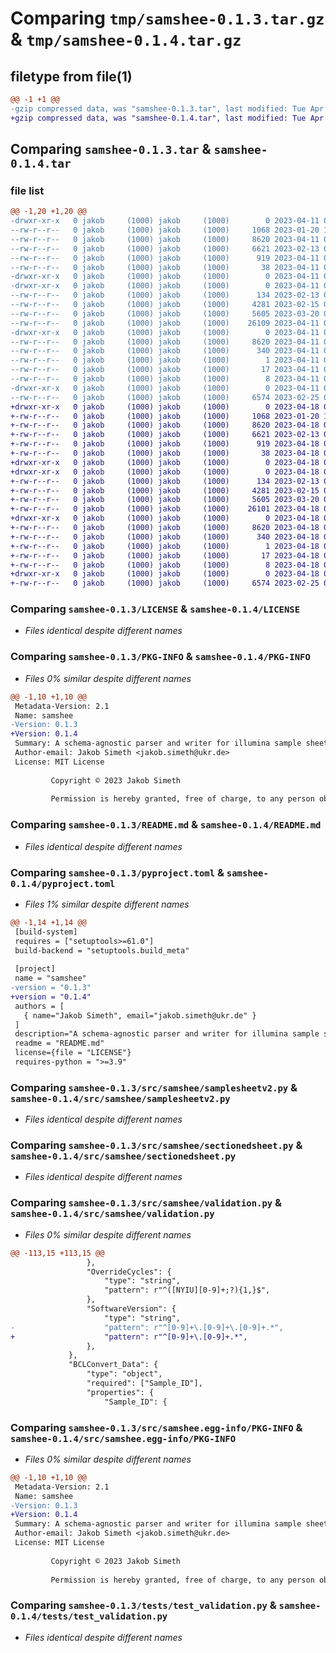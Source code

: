 # Comparing `tmp/samshee-0.1.3.tar.gz` & `tmp/samshee-0.1.4.tar.gz`

## filetype from file(1)

```diff
@@ -1 +1 @@
-gzip compressed data, was "samshee-0.1.3.tar", last modified: Tue Apr 11 09:40:14 2023, max compression
+gzip compressed data, was "samshee-0.1.4.tar", last modified: Tue Apr 18 06:24:38 2023, max compression
```

## Comparing `samshee-0.1.3.tar` & `samshee-0.1.4.tar`

### file list

```diff
@@ -1,20 +1,20 @@
-drwxr-xr-x   0 jakob     (1000) jakob     (1000)        0 2023-04-11 09:40:14.245348 samshee-0.1.3/
--rw-r--r--   0 jakob     (1000) jakob     (1000)     1068 2023-01-20 14:22:02.000000 samshee-0.1.3/LICENSE
--rw-r--r--   0 jakob     (1000) jakob     (1000)     8620 2023-04-11 09:40:14.245348 samshee-0.1.3/PKG-INFO
--rw-r--r--   0 jakob     (1000) jakob     (1000)     6621 2023-02-13 06:26:50.000000 samshee-0.1.3/README.md
--rw-r--r--   0 jakob     (1000) jakob     (1000)      919 2023-04-11 09:40:08.000000 samshee-0.1.3/pyproject.toml
--rw-r--r--   0 jakob     (1000) jakob     (1000)       38 2023-04-11 09:40:14.245348 samshee-0.1.3/setup.cfg
-drwxr-xr-x   0 jakob     (1000) jakob     (1000)        0 2023-04-11 09:40:14.245348 samshee-0.1.3/src/
-drwxr-xr-x   0 jakob     (1000) jakob     (1000)        0 2023-04-11 09:40:14.245348 samshee-0.1.3/src/samshee/
--rw-r--r--   0 jakob     (1000) jakob     (1000)      134 2023-02-13 05:48:16.000000 samshee-0.1.3/src/samshee/__init__.py
--rw-r--r--   0 jakob     (1000) jakob     (1000)     4281 2023-02-15 05:05:57.000000 samshee-0.1.3/src/samshee/samplesheetv2.py
--rw-r--r--   0 jakob     (1000) jakob     (1000)     5605 2023-03-20 07:31:49.000000 samshee-0.1.3/src/samshee/sectionedsheet.py
--rw-r--r--   0 jakob     (1000) jakob     (1000)    26109 2023-04-11 09:39:21.000000 samshee-0.1.3/src/samshee/validation.py
-drwxr-xr-x   0 jakob     (1000) jakob     (1000)        0 2023-04-11 09:40:14.245348 samshee-0.1.3/src/samshee.egg-info/
--rw-r--r--   0 jakob     (1000) jakob     (1000)     8620 2023-04-11 09:40:14.000000 samshee-0.1.3/src/samshee.egg-info/PKG-INFO
--rw-r--r--   0 jakob     (1000) jakob     (1000)      340 2023-04-11 09:40:14.000000 samshee-0.1.3/src/samshee.egg-info/SOURCES.txt
--rw-r--r--   0 jakob     (1000) jakob     (1000)        1 2023-04-11 09:40:14.000000 samshee-0.1.3/src/samshee.egg-info/dependency_links.txt
--rw-r--r--   0 jakob     (1000) jakob     (1000)       17 2023-04-11 09:40:14.000000 samshee-0.1.3/src/samshee.egg-info/requires.txt
--rw-r--r--   0 jakob     (1000) jakob     (1000)        8 2023-04-11 09:40:14.000000 samshee-0.1.3/src/samshee.egg-info/top_level.txt
-drwxr-xr-x   0 jakob     (1000) jakob     (1000)        0 2023-04-11 09:40:14.245348 samshee-0.1.3/tests/
--rw-r--r--   0 jakob     (1000) jakob     (1000)     6574 2023-02-25 05:46:18.000000 samshee-0.1.3/tests/test_validation.py
+drwxr-xr-x   0 jakob     (1000) jakob     (1000)        0 2023-04-18 06:24:38.406971 samshee-0.1.4/
+-rw-r--r--   0 jakob     (1000) jakob     (1000)     1068 2023-01-20 14:22:02.000000 samshee-0.1.4/LICENSE
+-rw-r--r--   0 jakob     (1000) jakob     (1000)     8620 2023-04-18 06:24:38.406971 samshee-0.1.4/PKG-INFO
+-rw-r--r--   0 jakob     (1000) jakob     (1000)     6621 2023-02-13 06:26:50.000000 samshee-0.1.4/README.md
+-rw-r--r--   0 jakob     (1000) jakob     (1000)      919 2023-04-18 06:24:04.000000 samshee-0.1.4/pyproject.toml
+-rw-r--r--   0 jakob     (1000) jakob     (1000)       38 2023-04-18 06:24:38.406971 samshee-0.1.4/setup.cfg
+drwxr-xr-x   0 jakob     (1000) jakob     (1000)        0 2023-04-18 06:24:38.403638 samshee-0.1.4/src/
+drwxr-xr-x   0 jakob     (1000) jakob     (1000)        0 2023-04-18 06:24:38.406971 samshee-0.1.4/src/samshee/
+-rw-r--r--   0 jakob     (1000) jakob     (1000)      134 2023-02-13 05:48:16.000000 samshee-0.1.4/src/samshee/__init__.py
+-rw-r--r--   0 jakob     (1000) jakob     (1000)     4281 2023-02-15 05:05:57.000000 samshee-0.1.4/src/samshee/samplesheetv2.py
+-rw-r--r--   0 jakob     (1000) jakob     (1000)     5605 2023-03-20 07:31:49.000000 samshee-0.1.4/src/samshee/sectionedsheet.py
+-rw-r--r--   0 jakob     (1000) jakob     (1000)    26101 2023-04-18 06:23:27.000000 samshee-0.1.4/src/samshee/validation.py
+drwxr-xr-x   0 jakob     (1000) jakob     (1000)        0 2023-04-18 06:24:38.406971 samshee-0.1.4/src/samshee.egg-info/
+-rw-r--r--   0 jakob     (1000) jakob     (1000)     8620 2023-04-18 06:24:38.000000 samshee-0.1.4/src/samshee.egg-info/PKG-INFO
+-rw-r--r--   0 jakob     (1000) jakob     (1000)      340 2023-04-18 06:24:38.000000 samshee-0.1.4/src/samshee.egg-info/SOURCES.txt
+-rw-r--r--   0 jakob     (1000) jakob     (1000)        1 2023-04-18 06:24:38.000000 samshee-0.1.4/src/samshee.egg-info/dependency_links.txt
+-rw-r--r--   0 jakob     (1000) jakob     (1000)       17 2023-04-18 06:24:38.000000 samshee-0.1.4/src/samshee.egg-info/requires.txt
+-rw-r--r--   0 jakob     (1000) jakob     (1000)        8 2023-04-18 06:24:38.000000 samshee-0.1.4/src/samshee.egg-info/top_level.txt
+drwxr-xr-x   0 jakob     (1000) jakob     (1000)        0 2023-04-18 06:24:38.406971 samshee-0.1.4/tests/
+-rw-r--r--   0 jakob     (1000) jakob     (1000)     6574 2023-02-25 05:46:18.000000 samshee-0.1.4/tests/test_validation.py
```

### Comparing `samshee-0.1.3/LICENSE` & `samshee-0.1.4/LICENSE`

 * *Files identical despite different names*

### Comparing `samshee-0.1.3/PKG-INFO` & `samshee-0.1.4/PKG-INFO`

 * *Files 0% similar despite different names*

```diff
@@ -1,10 +1,10 @@
 Metadata-Version: 2.1
 Name: samshee
-Version: 0.1.3
+Version: 0.1.4
 Summary: A schema-agnostic parser and writer for illumina sample sheets v2.
 Author-email: Jakob Simeth <jakob.simeth@ukr.de>
 License: MIT License
         
         Copyright © 2023 Jakob Simeth
         
         Permission is hereby granted, free of charge, to any person obtaining a copy
```

### Comparing `samshee-0.1.3/README.md` & `samshee-0.1.4/README.md`

 * *Files identical despite different names*

### Comparing `samshee-0.1.3/pyproject.toml` & `samshee-0.1.4/pyproject.toml`

 * *Files 1% similar despite different names*

```diff
@@ -1,14 +1,14 @@
 [build-system]
 requires = ["setuptools>=61.0"]
 build-backend = "setuptools.build_meta"
 
 [project]
 name = "samshee"
-version = "0.1.3"
+version = "0.1.4"
 authors = [
   { name="Jakob Simeth", email="jakob.simeth@ukr.de" }
 ]
 description="A schema-agnostic parser and writer for illumina sample sheets v2."
 readme = "README.md"
 license={file = "LICENSE"}
 requires-python = ">=3.9"
```

### Comparing `samshee-0.1.3/src/samshee/samplesheetv2.py` & `samshee-0.1.4/src/samshee/samplesheetv2.py`

 * *Files identical despite different names*

### Comparing `samshee-0.1.3/src/samshee/sectionedsheet.py` & `samshee-0.1.4/src/samshee/sectionedsheet.py`

 * *Files identical despite different names*

### Comparing `samshee-0.1.3/src/samshee/validation.py` & `samshee-0.1.4/src/samshee/validation.py`

 * *Files 0% similar despite different names*

```diff
@@ -113,15 +113,15 @@
                 },
                 "OverrideCycles": {
                     "type": "string",
                     "pattern": r"^([NYIU][0-9]+;?){1,}$",
                 },
                 "SoftwareVersion": {
                     "type": "string",
-                    "pattern": r"^[0-9]+\.[0-9]+\.[0-9]+.*",
+                    "pattern": r"^[0-9]+\.[0-9]+.*",
                 },
             },
             "BCLConvert_Data": {
                 "type": "object",
                 "required": ["Sample_ID"],
                 "properties": {
                     "Sample_ID": {
```

### Comparing `samshee-0.1.3/src/samshee.egg-info/PKG-INFO` & `samshee-0.1.4/src/samshee.egg-info/PKG-INFO`

 * *Files 0% similar despite different names*

```diff
@@ -1,10 +1,10 @@
 Metadata-Version: 2.1
 Name: samshee
-Version: 0.1.3
+Version: 0.1.4
 Summary: A schema-agnostic parser and writer for illumina sample sheets v2.
 Author-email: Jakob Simeth <jakob.simeth@ukr.de>
 License: MIT License
         
         Copyright © 2023 Jakob Simeth
         
         Permission is hereby granted, free of charge, to any person obtaining a copy
```

### Comparing `samshee-0.1.3/tests/test_validation.py` & `samshee-0.1.4/tests/test_validation.py`

 * *Files identical despite different names*

